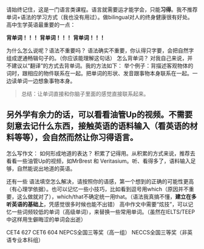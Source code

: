 请始终记住，这是一门语言类课程。语言就需要运才能学会，只能**习得**。我不推荐单词+语法的学习方式（我也没有用过）。做bilingual对人的终身健康很有好处。
高中生学英语最重要的一点：

**背单词！！！**
**背单词！！！**
**背单词！！！**

为什么怎么说呢？语法不重要吗？
语法确实不重要，你认得只字要，会把自然字组成逻通畅辑句子的。（你应该能理解这句话）
怎么背单词？
对我自己来说，并不建议以“翻译”的方式去背单词。我的方法如下：
举个例子：背描述客观物体的词时，跟相应的物件联系在一起。把单词的形状、发音跟事物本身联系在一起。一边读单词一边想象事物本身。

> 总结：让单词直接和你脑子里面的感觉直接联系起来。

另外学有余力的话，可以看看油管Up的视频。不需要刻意去记什么东西，接触英语的语料输入（看英语的材料等等），会自然而然让你习得语言。
---

怎么写作文：
如何形成地道的表达？
积累了记得用。从积累的方式来说，推荐去看看一些油管Up的视频，如MrBrest 和 Veritasium。听、看得多了，语料输入足够，自然能说出地道的英语。

还有一些
语法填空怎么解决，请按照你的语感，第一个想到的正确的可能性更高（有心理学依据）。也可以记忆一些小技巧，比如看到逗号用which（原因并不重要，这么做就对了），which/that不确定统一用that。（语法我真搞不懂，**建立在多听英语的基础上**，凭感觉很多时候也能不出错）
高中作文中需要“炫技”，可以记忆一些词频较低的单词（高级单词），来替换一些常用单词。（虽然在IELTS/TEEP中这样用生僻晦涩的单词会出逝）

CET4 627
CET6 604
NEPCS全国三等奖（高一组）
NECCS全国三等奖（非英语专业本科组）